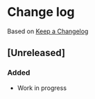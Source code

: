 # Change log

Based on [Keep a Changelog](http://keepachangelog.com/)

## [Unreleased]

### Added

- Work in progress
